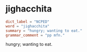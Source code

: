 # jighacchita

``` toml
dict_label = "NCPED"
word = "jighacchita"
summary = "hungry; wanting to eat."
grammar_comment = "pp mfn."
```

hungry; wanting to eat.


